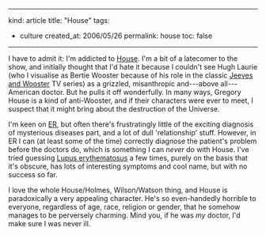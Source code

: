 -----
kind: article
title: "House"
tags:
- culture
created_at: 2006/05/26
permalink: house
toc: false
-----

<p>I have to admit it: I'm addicted to <a href="http://www.imdb.com/title/tt0412142/">House</a>. I'm a bit of a latecomer to the show, and initially thought that I'd hate it because I couldn't see Hugh Laurie (who I visualise as Bertie Wooster because of his role in the classic <a href="http://www.imdb.com/title/tt0098833/">Jeeves and Wooster</a> TV series) as a grizzled, misanthropic and---above all---American doctor. But he pulls it off wonderfully. In many ways, Gregory House is a kind of anti-Wooster, and if their characters were ever to meet, I suspect that it might bring about the destruction of the Universe.</p>

<p>I'm keen on <a href="http://www.imdb.com/title/tt0108757/">ER</a>, but often there's frustratingly little of the exciting diagnosis of mysterious diseases part, and a lot of dull 'relationship' stuff. However, in ER I can (at least some of the time) correctly diagnose the patient's problem before the doctors do, which is something I can <em>never</em> do with House. I've tried guessing <a href="http://en.wikipedia.org/wiki/Lupus_erythematosus">Lupus erythematosus</a> a few times, purely on the basis that it's obscure, has lots of interesting symptoms and cool name, but with no success so far.</p>

<p>I love the whole House/Holmes, Wilson/Watson thing, and House is paradoxically a very appealing character. He's so even-handedly horrible to everyone, regardless of age, race, religion or gender, that he somehow manages to be perversely charming. Mind you, if he was <em>my</em> doctor, I'd make sure I was never ill.</p>



